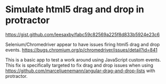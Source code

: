 # Simulate html5 drag and drop in protractor
https://gist.github.com/leesaxby/fabc59c82569a225f8d833b5924e23c6

Selenium/Chromedriver appear to have issues firing html5 drag and drop events.
https://bugs.chromium.org/p/chromedriver/issues/detail?id=841

This is a basic app to test a work around using JavaScript custom events.
This fix is specifically targeted to fix drag and drop issues when using https://github.com/marceljuenemann/angular-drag-and-drop-lists with protractor.
